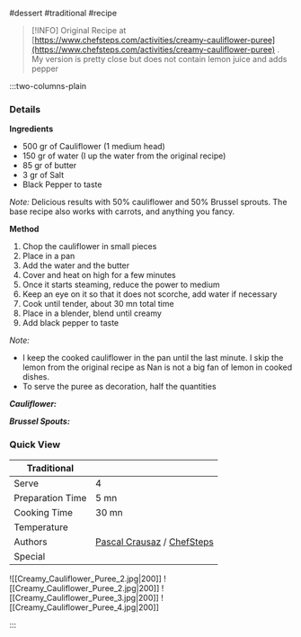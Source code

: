#dessert #traditional #recipe

> [!INFO]
> Original Recipe at [https://www.chefsteps.com/activities/creamy-cauliflower-puree](https://www.chefsteps.com/activities/creamy-cauliflower-puree) . My version is pretty close but does not contain lemon juice and adds pepper

:::two-columns-plain

### Details
**Ingredients**

- 500 gr of Cauliflower (1 medium head)
- 150 gr of water (I up the water from the original recipe)
- 85 gr of butter
- 3 gr of Salt
- Black Pepper to taste

*Note:* Delicious results with 50% cauliflower and 50% Brussel sprouts. The base recipe also works with carrots, and anything you fancy.


**Method**

1. Chop the cauliflower in small pieces
2. Place in a pan
3. Add the water and the butter
4. Cover and heat on high for a few minutes
5. Once it starts steaming, reduce the power to medium
6. Keep an eye on it so that it does not scorche, add water if necessary
7. Cook until tender, about 30 mn total time
8. Place in a blender, blend until creamy
9. Add black pepper to taste

*Note:*

- I keep the cooked cauliflower in the pan until the last minute. I skip the lemon from the original recipe as Nan is not a big fan of lemon in cooked dishes.
- To serve the puree as decoration, half the quantities


***Cauliflower:***   


***Brussel Spouts:*** 




### Quick View
| Traditional      |                                                |
| ---------------- | ---------------------------------------------- |
| Serve            | 4                                              |
| Preparation Time | 5 mn                                           |
| Cooking Time     | 30 mn                                          |
| Temperature      |                                                |
| Authors          | [Pascal Crausaz](mailto:pascal@askpascal.com) / [ChefSteps](https://www.chefsteps.com/activities/creamy-cauliflower-puree) |
| Special          |                                                |

![[Creamy_Cauliflower_Puree_2.jpg|200]]
![[Creamy_Cauliflower_Puree_2.jpg|200]]
![[Creamy_Cauliflower_Puree_3.jpg|200]]
![[Creamy_Cauliflower_Puree_4.jpg|200]]

:::

